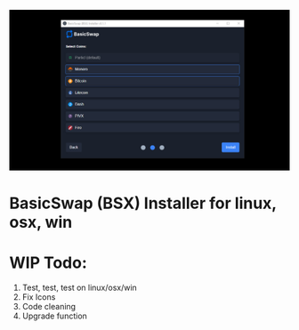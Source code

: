 ![BasicswapDEX Preview](.github-readme/basicswap_header.jpg)

# BasicSwap (BSX) Installer for linux, osx, win

# WIP Todo:
1. Test, test, test on linux/osx/win
2. Fix Icons
3. Code cleaning
4. Upgrade function
